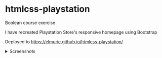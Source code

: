 # htmlcss-playstation

Boolean course exercise 

I have recreated Playstation Store's responsive homepage using Bootstrap

Deployed to https://elmurie.github.io/htmlcss-playstation/

<details>
  <summary>Screenshots</summary><details>
  <img src="https://i.imgur.com/H4tAUIC.png" name="1">
  <img src="https://i.imgur.com/fFbQAlI.png" name="screen_2">
  <img src="https://i.imgur.com/yKw5nUj.png" name="screen_3">
</details>
